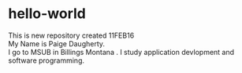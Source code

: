 # hello-world
This is new repository created 11FEB16
<br>My Name is Paige Daugherty.</br> 
I go to MSUB in Billings Montana .
I study application devlopment and software programming.
